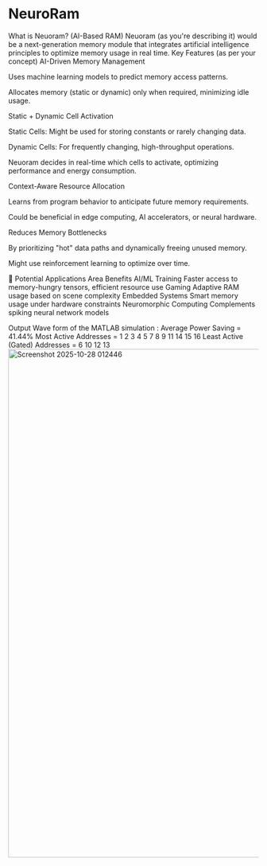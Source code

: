 # NeuroRam
What is Neuoram? (AI-Based RAM) Neuoram (as you're describing it) would be a next-generation memory module that integrates artificial intelligence principles to optimize memory usage in real time.
Key Features (as per your concept)
AI-Driven Memory Management

Uses machine learning models to predict memory access patterns.

Allocates memory (static or dynamic) only when required, minimizing idle usage.

Static + Dynamic Cell Activation

Static Cells: Might be used for storing constants or rarely changing data.

Dynamic Cells: For frequently changing, high-throughput operations.

Neuoram decides in real-time which cells to activate, optimizing performance and energy consumption.

Context-Aware Resource Allocation

Learns from program behavior to anticipate future memory requirements.

Could be beneficial in edge computing, AI accelerators, or neural hardware.

Reduces Memory Bottlenecks

By prioritizing "hot" data paths and dynamically freeing unused memory.

Might use reinforcement learning to optimize over time.

🧬 Potential Applications
Area	Benefits
AI/ML Training	Faster access to memory-hungry tensors, efficient resource use
Gaming	Adaptive RAM usage based on scene complexity
Embedded Systems	Smart memory usage under hardware constraints
Neuromorphic Computing	Complements spiking neural network models

Output Wave form of the MATLAB simulation : 
Average Power Saving = 41.44%
Most Active Addresses = 
     1     2     3     4     5     7     8     9    11    14    15    16
Least Active (Gated) Addresses = 
     6    10    12    13
<img width="1919" height="1022" alt="Screenshot 2025-10-28 012446" src="https://github.com/user-attachments/assets/ed0e0a37-e01b-4ab5-8449-a268ac565b38" />

   
